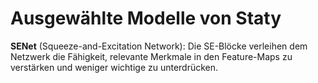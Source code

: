 # Ausgewählte Modelle von Staty


**SENet** (Squeeze-and-Excitation Network):
Die SE-Blöcke verleihen dem Netzwerk die Fähigkeit, relevante Merkmale in den Feature-Maps zu verstärken und weniger wichtige zu unterdrücken.


